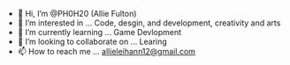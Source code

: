- 👋 Hi, I’m @PH0H20 (Allie Fulton)
- 👀 I’m interested in ... Code, desgin, and development, creativity and arts 
- 🌱 I’m currently learning ... Game Devlopment
- 💞️ I’m looking to collaborate on ... Learing 
- 📫 How to reach me ... allieleihann12@gmail.com

<!---
PH0H20/PH0H20 is a ✨ special ✨ repository because its `README.md` (this file) appears on your GitHub profile.
You can click the Preview link to take a look at your changes.
--->
